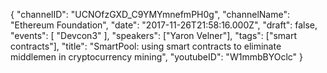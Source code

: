 {
    "channelID": "UCNOfzGXD_C9YMYmnefmPH0g",
    "channelName": "Ethereum Foundation",
    "date": "2017-11-26T21:58:16.000Z",
    "draft": false,
    "events": [
        "Devcon3"
    ],
    "speakers": ["Yaron Velner"],
    "tags": ["smart contracts"],
    "title": "SmartPool: using smart contracts to eliminate middlemen in cryptocurrency mining",
    "youtubeID": "W1mmbBYOclc"
}
